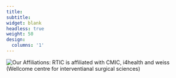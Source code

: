 ```yaml
---
title:
subtitle:
widget: blank
headless: true
weight: 50
design:
  columns: '1'
---
```


![Our Affiliations: RTIC is affiliated with CMIC, i4health and weiss (Wellcome centre for interventianal surgical sciences)](affiliation-logos.png "Affiliations")
